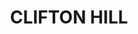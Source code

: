 ---
lastmod: '2025-04-06T06:05:21+00:00'
latitude: -27.534438
layout: suburb
longitude: 153.018893
postcode: '4105'
state: QLD
title: CLIFTON HILL
url: /qld/clifton-hill/
---